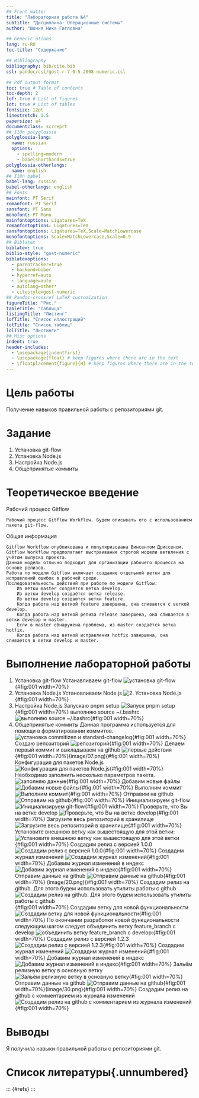 ```yaml
---
## Front matter
title: "Лабораторная работа №4"
subtitle: "Дисциплина: Операционные системы"
author: "Шония Ника Гигловна"

## Generic otions
lang: ru-RU
toc-title: "Содержание"

## Bibliography
bibliography: bib/cite.bib
csl: pandoc/csl/gost-r-7-0-5-2008-numeric.csl

## Pdf output format
toc: true # Table of contents
toc-depth: 2
lof: true # List of figures
lot: true # List of tables
fontsize: 12pt
linestretch: 1.5
papersize: a4
documentclass: scrreprt
## I18n polyglossia
polyglossia-lang:
  name: russian
  options:
	- spelling=modern
	- babelshorthands=true
polyglossia-otherlangs:
  name: english
## I18n babel
babel-lang: russian
babel-otherlangs: english
## Fonts
mainfont: PT Serif
romanfont: PT Serif
sansfont: PT Sans
monofont: PT Mono
mainfontoptions: Ligatures=TeX
romanfontoptions: Ligatures=TeX
sansfontoptions: Ligatures=TeX,Scale=MatchLowercase
monofontoptions: Scale=MatchLowercase,Scale=0.9
## Biblatex
biblatex: true
biblio-style: "gost-numeric"
biblatexoptions:
  - parentracker=true
  - backend=biber
  - hyperref=auto
  - language=auto
  - autolang=other*
  - citestyle=gost-numeric
## Pandoc-crossref LaTeX customization
figureTitle: "Рис."
tableTitle: "Таблица"
listingTitle: "Листинг"
lofTitle: "Список иллюстраций"
lotTitle: "Список таблиц"
lolTitle: "Листинги"
## Misc options
indent: true
header-includes:
  - \usepackage{indentfirst}
  - \usepackage{float} # keep figures where there are in the text
  - \floatplacement{figure}{H} # keep figures where there are in the text
---
```


# Цель работы

Получение навыков правильной работы с репозиториями git.

# Задание

1. Установка git-flow
2. Установка Node.js
3. Настройка Node.js
4. Общепринятые коммиты


# Теоретическое введение

Рабочий процесс Gitflow

    Рабочий процесс Gitflow Workflow. Будем описывать его с использованием пакета git-flow.

Общая информация

    Gitflow Workflow опубликована и популяризована Винсентом Дриссеном.
    Gitflow Workflow предполагает выстраивание строгой модели ветвления с учётом выпуска проекта.
    Данная модель отлично подходит для организации рабочего процесса на основе релизов.
    Работа по модели Gitflow включает создание отдельной ветки для исправлений ошибок в рабочей среде.
    Последовательность действий при работе по модели Gitflow:
        Из ветки master создаётся ветка develop.
        Из ветки develop создаётся ветка release.
        Из ветки develop создаются ветки feature.
        Когда работа над веткой feature завершена, она сливается с веткой develop.
        Когда работа над веткой релиза release завершена, она сливается в ветки develop и master.
        Если в master обнаружена проблема, из master создаётся ветка hotfix.
        Когда работа над веткой исправления hotfix завершена, она сливается в ветки develop и master.


# Выполнение лабораторной работы

1. Установка git-flow
Устанавливаем git-flow ![установка git-flow](image/01.png){#fig:001 width=70%}
2. Установка Node.js
Установливаем Node.js ![2. Установка Node.js](image/02.png){#fig:001 width=70%}
3. Настройка Node.js
Запускаю pnpm setup ![Запуск pnpm setup](image/03.png){#fig:001 width=70%}
выполняю source ~/.bashrc ![выполняю source ~/.bashrc](image/04.png){#fig:001 width=70%}
4. Общепринятые коммиты
Данная программа используется для помощи в форматировании коммитов. ![установка commitizen и standard-changelog](image/05.png){#fig:001 width=70%}
Создаю репозиторий ![репозиторий](image/24.png){#fig:001 width=70%}
Делаем первый коммит и выкладываем на github ![первые действия](image/06.png){#fig:001 width=70%}(image/07.png){#fig:001 width=70%}
Конфигурация для пакетов Node.js ![Конфигурация для пакетов Node.js](image/08.png){#fig:001 width=70%}
Необходимо заполнить несколько параметров пакета. ![заполняю данные](image/09.png){#fig:001 width=70%}
Добавим новые файлы ![Добавим новые файлы](image/10.png){#fig:001 width=70%}
Выполним коммит ![Выполним коммит](image/11.png){#fig:001 width=70%}
Отправим на github ![Отправим на github](image/12.png){#fig:001 width=70%}
Инициализируем git-flow ![Инициализируем git-flow](image/13.png){#fig:001 width=70%}
Проверьте, что Вы на ветке develop ![Проверьте, что Вы на ветке develop](image/14.png){#fig:001 width=70%}
Загрузите весь репозиторий в хранилище ![Загрузите весь репозиторий в хранилище](image/15.png){#fig:001 width=70%}
Установите внешнюю ветку как вышестоящую для этой ветки: ![Установите внешнюю ветку как вышестоящую для этой ветки](image/16.png){#fig:001 width=70%}
Создадим релиз с версией 1.0.0 ![Создадим релиз с версией 1.0.0](image/17.png){#fig:001 width=70%}
Создадим журнал изменений ![Создадим журнал изменений](image/18.png){#fig:001 width=70%}
Добавим журнал изменений в индекс ![Добавим журнал изменений в индекс](image/19.png){#fig:001 width=70%}
Отправим данные на github ![Отправим данные на github](image/21.png){#fig:001 width=70%}
(image/20.png){#fig:001 width=70%}
Создадим релиз на github. Для этого будем использовать утилиты работы с github ![Создадим релиз на github. Для этого будем использовать утилиты работы с github](image/22.png){#fig:001 width=70%}
Создадим ветку для новой функциональности ![Создадим ветку для новой функциональности](image/23.png){#fig:001 width=70%}
По окончании разработки новой функциональности следующим шагом следует объединить ветку feature_branch c develop ![объединить ветку feature_branch c develop:](image/25.png){#fig:001 width=70%}
Создадим релиз с версией 1.2.3 ![Создадим релиз с версией 1.2.3](image/25.png){#fig:001 width=70%}
Создадим журнал изменений ![Создадим журнал изменений](image/26.png){#fig:001 width=70%}
Добавим журнал изменений в индекс ![Добавим журнал изменений в индекс](image/27.png){#fig:001 width=70%}
Зальём релизную ветку в основную ветку ![Зальём релизную ветку в основную ветку](image/28.png){#fig:001 width=70%}
Отправим данные на github ![Отправим данные на github](image/29.png){#fig:001 width=70%}(image/30.png){#fig:001 width=70%}
Создадим релиз на github с комментарием из журнала изменений ![Создадим релиз на github с комментарием из журнала изменений](image/31.png){#fig:001 width=70%}

# Выводы

Я получила навыки правильной работы с репозиториями git.

# Список литературы{.unnumbered}

::: {#refs}
:::
